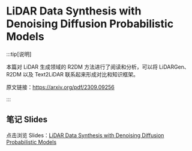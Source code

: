 # LiDAR Data Synthesis with Denoising Diffusion Probabilistic Models

:::tip[说明]

本篇对 LiDAR 生成领域的 R2DM 方法进行了阅读和分析，可以将 LiDARGen、R2DM 以及 Text2LiDAR 联系起来形成对比和知识框架。

原文链接：https://arxiv.org/pdf/2309.09256

:::

## 笔记 Slides

点击浏览 Slides：[LiDAR Data Synthesis with Denoising Diffusion Probabilistic Models](./12-LiDAR-Data-Synthesis-with-Denoising-Diffusion-Probabilistic-Models.pdf)
